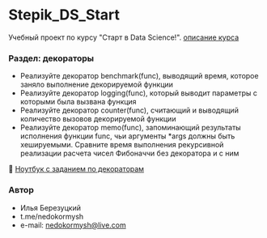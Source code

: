# Stepik_DS_Start

Учебный проект по курсу "Старт в Data Science!".
[описание курса](https://stepik.org/course/194633/info)

### Раздел: декораторы

- Реализуйте декоратор benchmark(func), выводящий время, которое заняло выполнение декорируемой функции
- Реализуйте декоратор logging(func), который выводит параметры с которыми была вызвана функция
- Реализуйте декоратор counter(func), считающий и выводящий количество вызовов декорируемой функции
- Реализуйте декоратор memo(func), запоминающий результаты исполнения функции func, чьи аргументы *args должны быть хешируемыми. Сравните время выполнения рекурсивной реализации расчета чисел Фибоначчи без декоратора и с ним

🔭 [Ноутбук с заданием по декораторам](https://github.com/nedokormysh/Stepik_DS_Start/blob/decorators/decorators/hw_05_decorators.ipynb) 


### Автор 
* Илья Березуцкий
* t.me/nedokormysh
* e-mail: nedokormysh@live.com
